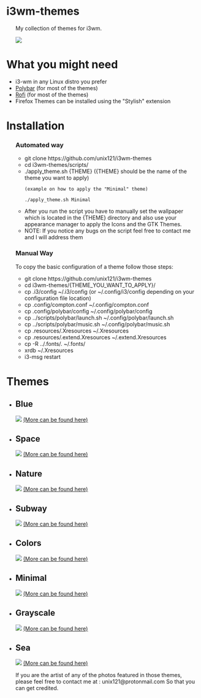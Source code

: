 <link rel="stylesheet" href="https://github.com/unix121/Themes/blob/master/style.css">
  <h1>i3wm-themes</h1>
  <ul>
   My collection of themes for i3wm.
 
  ![](https://github.com/unix121/i3wm-themes/blob/master/workflow/workflow.gif?raw=true)
  </ul>
  
  <h1>What you might need</h1>
  <ul>
    <li> i3-wm in any Linux distro you prefer</li>
    <li> <a href="https://github.com/jaagr/polybar">Polybar</a> (for most of the themes)</li>
    <li> <a href="https://davedavenport.github.io/rofi/">Rofi</a> (for most of the themes)</li>
    <li> Firefox Themes can be installed using the "Stylish" extension</li>
  </ul>
  
<h1>Installation</h1> 
<ul>
<h3>Automated way</h3>
  <ul>
  <li> git clone https://github.com/unix121/i3wm-themes</li>
  <li> cd i3wm-themes/scripts/</li>
  <li> ./apply_theme.sh {THEME} ({THEME} should be the name of the theme you want to apply)

    (example on how to apply the "Minimal" theme)

    ./apply_theme.sh Minimal
 </li>
 <li> After you run the script you have to manually set the wallpaper
which is located in the {THEME} directory and also use your 
appearance manager to apply the Icons and the GTK Themes.</li>
  <li> NOTE: If you notice any bugs on the script feel free to contact me and I will address them</li>
  </ul>
 <h3>Manual Way</h3> To copy the basic configuration of a theme follow those steps:
  <ul>
  <li> git clone https://github.com/unix121/i3wm-themes </li>
  <li> cd i3wm-themes/{THEME_YOU_WANT_TO_APPLY}/</li>
  <li> cp .i3/config ~/.i3/config (or ~/.config/i3/config depending on your configuration file location)</li>
  <li> cp .config/compton.conf ~/.config/compton.conf</li>
  <li> cp .config/polybar/config ~/.config/polybar/config</li>
  <li> cp ../scripts/polybar/launch.sh ~/.config/polybar/launch.sh</li>
  <li> cp ../scripts/polybar/music.sh ~/.config/polybar/music.sh</li>
  <li> cp .resources/.Xresources ~/.Xresources</li>
  <li> cp .resources/.extend.Xresources ~/.extend.Xresources</li>
  <li> cp -R ../.fonts/. ~/.fonts/</li>
  <li> xrdb ~/.Xresources</li>
  <li> i3-msg restart</li>
  </ul>
  

</ul>
  
<h1>Themes</h1>

<ul>
  <li><h2>Blue</h2>
    <img src="http://imgur.com/z3rliuz">
    <a href="http://imgur.com/a/PVCKq">(More can be found here)</a></li>
  <li><h2>Space</h2>
    <img src="https://i.imgur.com/eLkyvc0.png">
    <a href="http://imgur.com/a/0hmbl">(More can be found here)</a></li>
  <li><h2>Nature</h2>
    <img src="http://i.imgur.com/1B7IA96.png">
    <a href="http://imgur.com/a/PuXie">(More can be found here)</a></li>
  <li><h2>Subway</h2>
    <img src="http://i.imgur.com/M5ZH9Dh.png">
    <a href="http://imgur.com/a/1aO8E">(More can be found here)</a></li>
  <li><h2>Colors</h2>
    <img src="http://i.imgur.com/ZUEzkiT.png">
    <a href="http://imgur.com/a/ub0Jl">(More can be found here)</a></li>
  <li><h2>Minimal</h2>
    <img src="http://i.imgur.com/aaosiZ2.png">
    <a href="http://imgur.com/gallery/bZHDF">(More can be found here)</a></li>
  <li><h2>Grayscale</h2>
    <img src="http://i.imgur.com/K0uT5ua.png">
    <a href="http://imgur.com/gallery/1TYFd">(More can be found here)</a></li>
  <li><h2>Sea</h2>
    <img src="http://i.imgur.com/yapFCCe.png">
    <a href="http://imgur.com/a/3BsTW">(More can be found here)</a></li>
</ul>

<ul>
If you are the artist of any of the photos featured in those themes,
please feel free to contact me at : unix121@protonmail.com
So that you can get credited.
</ul>
